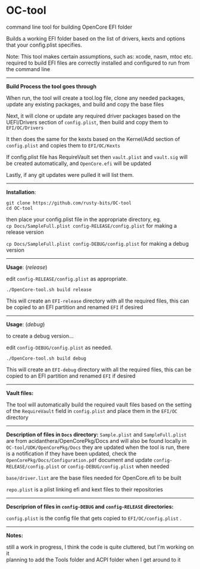 # OC-tool
command line tool for building OpenCore EFI folder

Builds a working EFI folder based on the list of drivers, kexts and options that your config.plist specifies.

Note: This tool makes certain assumptions, such as:
xcode, nasm, mtoc etc. required to build EFI files are correctly installed and configured to run from the command line

---

**Build Process the tool goes through**

When run, the tool will create a tool.log file, clone any needed packages, update any existing packages, and build and copy the base files

Next, it will clone or update any required driver packages based on the UEFI/Drivers section of `config.plist`, then build  and copy them to `EFI/OC/Drivers`  

It then does the same for the kexts based on the Kernel/Add section of `config.plist` and copies them to `EFI/OC/Kexts`

If config.plist file has RequireVault set then `vault.plist` and `vault.sig` will be created automatically, and `OpenCore.efi` will be updated

Lastly, if any git updates were pulled it will list them.

---

**Installation**:

`git clone https://github.com/rusty-bits/OC-tool`   
`cd OC-tool`

then place your config.plist file in the appropriate directory, eg.  
`cp Docs/SampleFull.plist config-RELEASE/config.plist` for making a release version

`cp Docs/SampleFull.plist config-DEBUG/config.plist` for making a debug version

---

**Usage**: (*release*)

edit `config-RELEASE/config.plist` as appropriate.  

`./OpenCore-tool.sh build release`

This will create an `EFI-release` directory with all the required files, this can be copied to an EFI partition and renamed `EFI` if desired

---

**Usage**: (*debug*)

to create a debug version...

edit `config-DEBUG/config.plist` as needed.  

`./OpenCore-tool.sh build debug`

This will create an `EFI-debug` directory with all the required files, this can be copied to an EFI partition and renamed `EFI` if desired

---

**Vault files:**

The tool will automatically build the required vault files based on the setting of the `RequireVault` field in `config.plist` and place them in the `EFI/OC` directory

---

**Description of files in `Docs` directory:**
`Sample.plist` and `SampleFull.plist` are from acidanthera/OpenCorePkg/Docs and will also be found locally in `OC-tool/UDK/OpenCorePkg/Docs` they are updated when the tool is run, there is a notification if they have been updated, check the `OpenCorePkg/Docs/Configuration.pdf` document and update `config-RELEASE/config.plist` or `config-DEBUG/config.plist` when needed

`base/driver.list` are the base files needed for OpenCore.efi to be built

`repo.plist` is a plist linking efi and kext files to their repositories

---

**Descriprion of files in `config-DEBUG` and `config-RELEASE` directories:**

`config.plist` is the config file that gets copied to `EFI/OC/config.plist` . 

---

**Notes:**

still a work in progress, I think the code is quite cluttered, but I'm working on it   
planning to add the Tools folder and ACPI folder when I get around to it
